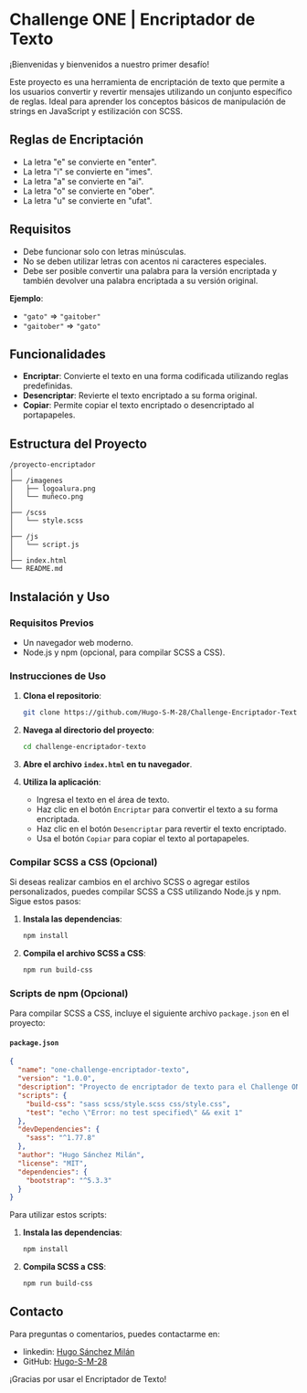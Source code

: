
# Challenge ONE | Encriptador de Texto

¡Bienvenidas y bienvenidos a nuestro primer desafío!

Este proyecto es una herramienta de encriptación de texto que permite a los usuarios convertir y revertir mensajes utilizando un conjunto específico de reglas. Ideal para aprender los conceptos básicos de manipulación de strings en JavaScript y estilización con SCSS.

## Reglas de Encriptación

- La letra "e" se convierte en "enter".
- La letra "i" se convierte en "imes".
- La letra "a" se convierte en "ai".
- La letra "o" se convierte en "ober".
- La letra "u" se convierte en "ufat".

## Requisitos

- Debe funcionar solo con letras minúsculas.
- No se deben utilizar letras con acentos ni caracteres especiales.
- Debe ser posible convertir una palabra para la versión encriptada y también devolver una palabra encriptada a su versión original.

**Ejemplo**:
- `"gato"` => `"gaitober"`
- `"gaitober"` => `"gato"`

## Funcionalidades

- **Encriptar**: Convierte el texto en una forma codificada utilizando reglas predefinidas.
- **Desencriptar**: Revierte el texto encriptado a su forma original.
- **Copiar**: Permite copiar el texto encriptado o desencriptado al portapapeles.

## Estructura del Proyecto

```
/proyecto-encriptador
│
├── /imagenes
│   ├── logoalura.png
│   └── muñeco.png
│
├── /scss
│   └── style.scss
│
├── /js
│   └── script.js
│
├── index.html
└── README.md
```

## Instalación y Uso

### Requisitos Previos

- Un navegador web moderno.
- Node.js y npm (opcional, para compilar SCSS a CSS).

### Instrucciones de Uso

1. **Clona el repositorio**:

   ```bash
   git clone https://github.com/Hugo-S-M-28/Challenge-Encriptador-Texto
   ```

2. **Navega al directorio del proyecto**:

   ```bash
   cd challenge-encriptador-texto
   ```

3. **Abre el archivo `index.html` en tu navegador**.

4. **Utiliza la aplicación**:
   - Ingresa el texto en el área de texto.
   - Haz clic en el botón `Encriptar` para convertir el texto a su forma encriptada.
   - Haz clic en el botón `Desencriptar` para revertir el texto encriptado.
   - Usa el botón `Copiar` para copiar el texto al portapapeles.

### Compilar SCSS a CSS (Opcional)

Si deseas realizar cambios en el archivo SCSS o agregar estilos personalizados, puedes compilar SCSS a CSS utilizando Node.js y npm. Sigue estos pasos:

1. **Instala las dependencias**:

   ```bash
   npm install
   ```

2. **Compila el archivo SCSS a CSS**:

   ```bash
   npm run build-css
   ```

### Scripts de npm (Opcional)

Para compilar SCSS a CSS, incluye el siguiente archivo `package.json` en el proyecto:

#### `package.json`

```json
{
  "name": "one-challenge-encriptador-texto",
  "version": "1.0.0",
  "description": "Proyecto de encriptador de texto para el Challenge ONE.",
  "scripts": {
    "build-css": "sass scss/style.scss css/style.css",
    "test": "echo \"Error: no test specified\" && exit 1"
  },
  "devDependencies": {
    "sass": "^1.77.8"
  },
  "author": "Hugo Sánchez Milán",
  "license": "MIT",
  "dependencies": {
    "bootstrap": "^5.3.3"
  }
}
```

Para utilizar estos scripts:

1. **Instala las dependencias**:

   ```bash
   npm install
   ```

2. **Compila SCSS a CSS**:

   ```bash
   npm run build-css
   ```

## Contacto

Para preguntas o comentarios, puedes contactarme en:

- linkedin: [Hugo Sánchez Milán](https://www.linkedin.com/in/hugo-s%C3%A1nchez-mil%C3%A1n-197b81278/)
- GitHub: [Hugo-S-M-28](https://github.com/Hugo-S-M-28)

¡Gracias por usar el Encriptador de Texto!
